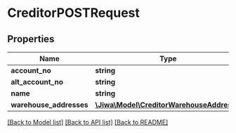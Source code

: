 # CreditorPOSTRequest

## Properties
Name | Type | Description | Notes
------------ | ------------- | ------------- | -------------
**account_no** | **string** |  | [optional] 
**alt_account_no** | **string** |  | [optional] 
**name** | **string** |  | [optional] 
**warehouse_addresses** | [**\Jiwa\Model\CreditorWarehouseAddress[]**](CreditorWarehouseAddress.md) |  | [optional] 

[[Back to Model list]](../README.md#documentation-for-models) [[Back to API list]](../README.md#documentation-for-api-endpoints) [[Back to README]](../README.md)


